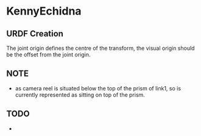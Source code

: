 # KennyEchidna

## URDF Creation
The joint origin defines the centre of the transform, the visual origin should be the offset from the joint origin.


## NOTE
- as camera reel is situated below the top of the prism of link1, so is currently represented as sitting on top of the prism. 

## TODO
- 